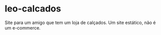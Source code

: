 # leo-calcados
Site para um amigo que tem um loja de calçados. Um site estático, não é um e-commerce.
